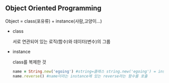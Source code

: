 Object Oriented Programming
----------------------------------
Object = class(포유류) + instance(사람,고양이...)
* class

  서로 연관되어 있는 로직(함수)와 데이터(변수)의 그룹
  
* instance
  
  class를 복제한 것
  
  ```ruby
  name = String.new('egoing') #string=클래스 string.new('egoing') = instance
  name.reverse() #name이라는 instance에 있는 reverse라는 함수를 호출
  ```
  
